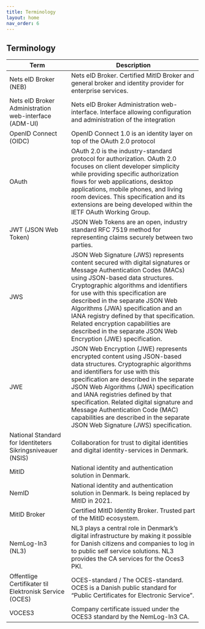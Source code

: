 ```yaml
---
title: Terminology
layout: home
nav_order: 6
---
```


## Terminology

| Term | Description |
| --- | --- |
| Nets eID Broker (NEB) | Nets eID Broker. Certified MitID Broker and general broker and identity provider for enterprise services. |
| Nets eID Broker Administration web-interface (ADM-UI) | Nets eID Broker Administration web-interface. Interface allowing configuration and administration of the integration |
| OpenID Connect (OIDC) | OpenID Connect 1.0 is an identity layer on top of the OAuth 2.0 protocol |
| OAuth | OAuth 2.0 is the industry-standard protocol for authorization. OAuth 2.0 focuses on client developer simplicity while providing specific authorization flows for web applications, desktop applications, mobile phones, and living room devices. This specification and its extensions are being developed within the IETF OAuth Working Group. |
| JWT (JSON Web Token) | JSON Web Tokens are an open, industry standard RFC 7519 method for representing claims securely between two parties. |
| JWS | JSON Web Signature (JWS) represents content secured with digital signatures or Message Authentication Codes (MACs) using JSON-based data structures. Cryptographic algorithms and identifiers for use with this specification are described in the separate JSON Web Algorithms (JWA) specification and an IANA registry defined by that specification. Related encryption capabilities are described in the separate JSON Web Encryption (JWE) specification. |
| JWE | JSON Web Encryption (JWE) represents encrypted content using JSON-based data structures. Cryptographic algorithms and identifiers for use with this specification are described in the separate JSON Web Algorithms (JWA) specification and IANA registries defined by that specification. Related digital signature and Message Authentication Code (MAC) capabilities are described in the separate JSON Web Signature (JWS) specification. |
| National Standard for Identiteters Sikringsniveauer (NSIS) | Collaboration for trust to digital identities and digital identity-services in Denmark. |
| MitID | National identity and authentication solution in Denmark. |
| NemID | National identity and authentication solution in Denmark. Is being replaced by MitID in 2021. |
| MitID Broker | Certified MitID Identity Broker. Trusted part of the MitID ecosystem. |
| NemLog-In3 (NL3) | NL3 plays a central role in Denmark’s digital infrastructure by making it possible for Danish citizens and companies to log in to public self service solutions. NL3 provides the CA services for the Oces3 PKI. |
| Offentlige Certifikater til Elektronisk Service (OCES) | OCES-standard / The OCES-standard. OCES is a Danish public standard for “Public Certificates for Electronic Service”. |
| VOCES3 | Company certificate issued under the OCES3 standard by the NemLog-In3 CA. |
